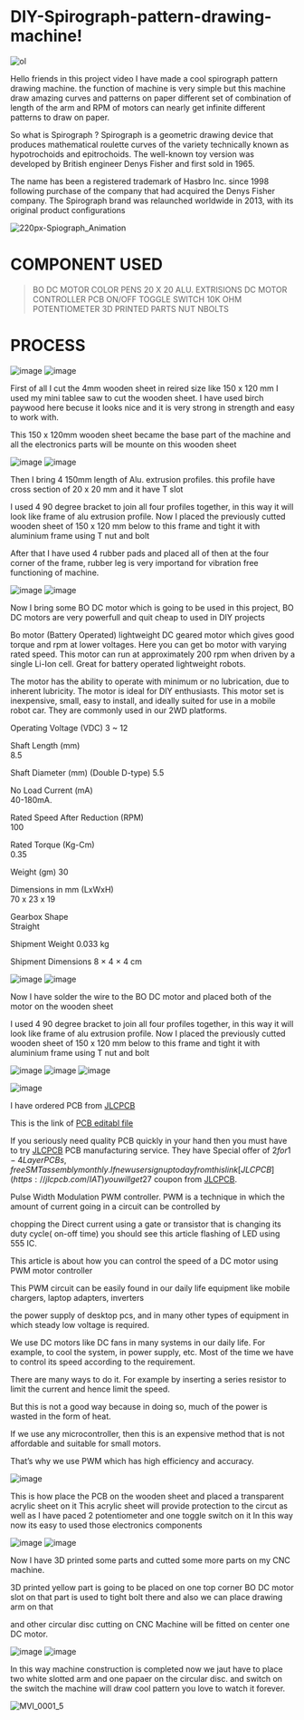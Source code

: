 # DIY-Spirograph-pattern-drawing-machine!

![ol](https://user-images.githubusercontent.com/19898602/147870275-47d878b1-32e7-4b73-94b6-fa7753837486.png)


Hello friends in this project video I have made a cool spirograph pattern drawing machine. the function of machine is very simple but this machine draw amazing curves and patterns on paper different set of combination of length of the arm and RPM of motors can nearly get infinite different patterns to draw on paper.

So what is Spirograph ?
Spirograph is a geometric drawing device that produces mathematical roulette curves of the variety technically known as hypotrochoids and epitrochoids. The well-known toy version was developed by British engineer Denys Fisher and first sold in 1965.

The name has been a registered trademark of Hasbro Inc. since 1998 following purchase of the company that had acquired the Denys Fisher company. The Spirograph brand was relaunched worldwide in 2013, with its original product configurations


![220px-Spiograph_Animation](https://user-images.githubusercontent.com/19898602/147870317-5d99051c-b8fc-4ca5-b345-4c40864a0ab2.gif)


# COMPONENT USED

> BO DC MOTOR
> COLOR PENS
> 20 X 20 ALU. EXTRISIONS
> DC MOTOR CONTROLLER PCB
> ON/OFF TOGGLE SWITCH
> 10K OHM POTENTIOMETER
> 3D PRINTED PARTS 
> NUT NBOLTS

# PROCESS

![image](https://user-images.githubusercontent.com/19898602/147870384-647bec0d-5cef-4e44-a1fd-0aed0c077c8f.png)
![image](https://user-images.githubusercontent.com/19898602/147870389-65b5c651-cac3-4466-9d96-af91e3ce8425.png)


First of all I cut the 4mm wooden sheet in reired size like 150 x 120 mm
I used my mini tablee saw to cut the wooden sheet.
I have used birch paywood here becuse it looks nice and it is very strong in strength and easy to work with.

This 150 x 120mm wooden sheet became the base part of the machine and all the electronics parts will be mounte on this 
wooden sheet

![image](https://user-images.githubusercontent.com/19898602/147870476-d597aed1-c9b1-4f50-bf9f-2fd9e5360d27.png)
![image](https://user-images.githubusercontent.com/19898602/147870492-404ac235-09a0-4a95-b1ae-6c18825e2d5c.png)


Then I bring 4 150mm length of Alu. extrusion profiles. this profile have cross section of 20 x 20 mm and it have T slot

I used 4 90 degree bracket to join all four profiles together, in this way it will look like frame of alu extrusion profile.
Now I placed the previously cutted wooden sheet of 150 x 120 mm below to this frame and tight it with aluminium frame using T nut and bolt

After that I have used 4 rubber pads and placed all of then at the four corner of the frame, rubber leg is very importand for vibration free
functioning of machine.


![image](https://user-images.githubusercontent.com/19898602/147870605-313adeaa-4fc3-45bc-8093-af30a162f764.png)
![image](https://user-images.githubusercontent.com/19898602/147870608-abc229e5-18a3-4afb-9e6f-8ed6533cb5b8.png)


Now I bring some BO DC motor which is going to be used in this project, BO DC motors are very powerfull and quit cheap to used in DIY projects

Bo motor (Battery Operated) lightweight DC geared motor which gives good torque and rpm at lower voltages. Here you can get bo motor with varying rated speed. This motor can run at approximately 200 rpm when driven by a single Li-Ion cell. Great for battery operated lightweight robots.

The motor has the ability to operate with minimum or no lubrication, due to inherent lubricity. The motor is ideal for DIY enthusiasts. This motor set is inexpensive, small, easy to install, and ideally suited for use in a mobile robot car. They are commonly used in our 2WD platforms.

Operating Voltage (VDC)	
3 ~ 12

Shaft Length (mm)	
8.5

Shaft Diameter (mm)	
(Double D-type)
5.5

No Load Current (mA)	
40-180mA.

Rated Speed After Reduction (RPM)	
100

Rated Torque (Kg-Cm)	
0.35

Weight (gm)	
30

Dimensions in mm (LxWxH)	
70 x 23 x 19

Gearbox Shape	
Straight

Shipment Weight	
0.033 kg

Shipment Dimensions	
8 × 4 × 4 cm


![image](https://user-images.githubusercontent.com/19898602/147870674-3ef835c0-d5f0-4792-93df-87c8d605c9c1.png)
![image](https://user-images.githubusercontent.com/19898602/147870686-0dc923f3-46db-4690-a5b3-b5d202feb9cb.png)

Now I have solder the wire to the BO DC motor and placed both of the motor on the wooden sheet

I used 4 90 degree bracket to join all four profiles together, in this way it will look like frame of alu extrusion profile.
Now I placed the previously cutted wooden sheet of 150 x 120 mm below to this frame and tight it with aluminium frame using T nut and bolt


![image](https://user-images.githubusercontent.com/19898602/147870730-16657ba9-6439-4c10-882a-90475e91cbce.png)
![image](https://user-images.githubusercontent.com/19898602/147870802-c26f87ce-4659-473b-97ec-e612c21c1d12.png)
![image](https://user-images.githubusercontent.com/19898602/147870816-57f0c5f6-017a-45e7-94c1-313fed5258e5.png)

![image](https://user-images.githubusercontent.com/19898602/147870748-043b5d3a-d311-47f7-b3b1-8723f28ca376.png)


I have ordered PCB from [JLCPCB](https://jlcpcb.com/IAT )

This is the link of [PCB editabl file](https://oshwlab.com/sharmaz747/multipurpose-pcb)

If you seriously need quality PCB quickly in your hand then you must have to try [JLCPCB](https://jlcpcb.com/IAT ) PCB manufacturing service.
They have Special offer of $2 for 1-4 Layer PCBs, free SMT assembly monthly.
If new user signup today from this link [JLCPCB](https://jlcpcb.com/IAT ) you will get 27$ coupon from [JLCPCB](https://jlcpcb.com/IAT ).


Pulse Width Modulation PWM controller. PWM is a technique in which the amount of current going in a circuit can be controlled by

chopping the Direct current using a gate or transistor that is changing its duty cycle( on-off time) you should see this article flashing of LED using 555 IC.

This article is about how you can control the speed of a DC motor using PWM motor controller

This PWM circuit can be easily found in our daily life equipment like mobile chargers, laptop adapters, inverters

the power supply of desktop pcs, and in many other types of equipment in which steady low voltage is required.

We use DC motors like DC fans in many systems in our daily life. For example, to cool the system, in power supply, etc. Most of the time we have to control its speed according to the requirement.

There are many ways to do it. For example by inserting a series resistor to limit the current and hence limit the speed.

But this is not a good way because in doing so, much of the power is wasted in the form of heat.

If we use any microcontroller, then this is an expensive method that is not affordable and suitable for small motors.

That’s why we use PWM which has high efficiency and accuracy.


![image](https://user-images.githubusercontent.com/19898602/147870860-f503eea8-0aa8-449f-952b-e6558714ccf6.png)

This is how place the PCB on the wooden sheet and placed a transparent 
acrylic sheet on it
This acrylic sheet will provide protection to the circut
as well as I have paced 2 potentiometer and one toggle switch on it 
In this way now its easy to used those electronics components

![image](https://user-images.githubusercontent.com/19898602/147870926-13faa46f-6468-4f75-b951-a88158704ea7.png)
![image](https://user-images.githubusercontent.com/19898602/147870936-5ffdd945-57b0-4e6f-9f45-025c030f861e.png)


Now I have 3D printed some parts and cutted some more parts on my CNC machine.

3D printed yellow part is going to be placed on one top corner BO DC motor
slot on that part is used to tight bolt there and also we can place drawing arm on that

and other circular disc cutting on CNC Machine will be fitted on center one DC motor.


![image](https://user-images.githubusercontent.com/19898602/147871014-09ad86ec-b153-4d8e-8f76-d33b0f01c8a6.png)
![image](https://user-images.githubusercontent.com/19898602/147871023-32747a5b-1a5b-4489-989b-4359298eb594.png)


In this way machine construction is completed now we jaut have to place two white slotted arm
and one papaer on the circular disc. and switch on the switch the machine will draw cool pattern you love to watch it forever.

![MVI_0001_5](https://user-images.githubusercontent.com/19898602/147871092-a1fe5d1b-ab0f-4cc0-9076-faaa087f565f.gif)








